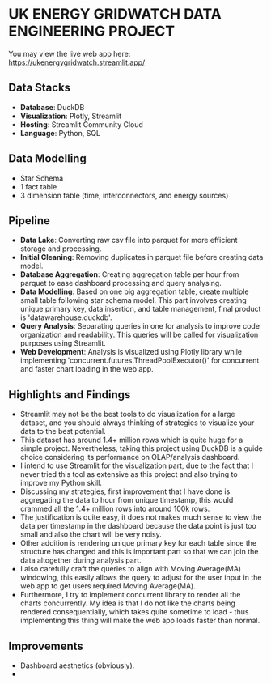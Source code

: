 # **UK ENERGY GRIDWATCH DATA ENGINEERING PROJECT**

You may view the live web app here: https://ukenergygridwatch.streamlit.app/

## Data Stacks
- **Database**: DuckDB
- **Visualization**: Plotly, Streamlit
- **Hosting**: Streamlit Community Cloud
- **Language**: Python, SQL

## Data Modelling
- Star Schema
- 1 fact table 
- 3 dimension table (time, interconnectors, and energy sources)


## Pipeline
- **Data Lake**: Converting raw csv file into parquet for more efficient storage and processing.
- **Initial Cleaning**: Removing duplicates in parquet file before creating data model.
- **Database Aggregation**: Creating aggregation table per hour from parquet to ease dashboard processing and query analysing.
- **Data Modelling**: Based on one big aggregation table, create multiple small table following star schema model. This part involves creating unique primary key, data insertion, and table management, final product is 'datawarehouse.duckdb'.
- **Query Analysis**: Separating queries in one for analysis to improve code organization and readability. This queries will be called for visualization purposes using Streamlit.
- **Web Development**: Analysis is visualized using Plotly library while implementing 'concurrent.futures.ThreadPoolExecutor()' for concurrent and faster chart loading in the web app.

## Highlights and Findings
- Streamlit may not be the best tools to do visualization for a large dataset, and you should always thinking of strategies to visualize your data to the best potential.
- This dataset has around 1.4+ million rows which is quite huge for a simple project. Nevertheless, taking this project using DuckDB is a guide choice considering its performance on OLAP/analysis dashboard.
- I intend to use Streamlit for the visualization part, due to the fact that I never tried this tool as extensive as this project and also trying to improve my Python skill.
- Discussing my strategies, first improvement that I have done is aggregating the data to hour from unique timestamp, this would crammed all the 1.4+ million rows into around 100k rows.
- The justification is quite easy, it does not makes much sense to view the data per timestamp in the dashboard because the data point is just too small and also the chart will be very noisy.
- Other addition is rendering unique primary key for each table since the structure has changed and this is important part so that we can join the data altogether during analysis part.
- I also carefully craft the queries to align with Moving Average(MA) windowing, this easily allows the query to adjust for the user input in the web app to get users required Moving Average(MA).
- Furthermore, I try to implement concurrent library to render all the charts concurrently. My idea is that I do not like the charts being rendered consequentially, which takes quite sometime to load - thus implementing this thing will make the web app loads faster than normal.

## Improvements
- Dashboard aesthetics (obviously).
- 

